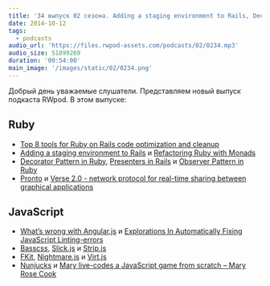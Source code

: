 ```yaml
---
title: '34 выпуск 02 сезона. Adding a staging environment to Rails, Decorator Pattern in Ruby, Pronto, Basscss, FKit, Nunjucks и прочее'
date: 2014-10-12
tags:
  - podcasts
audio_url: 'https://files.rwpod-assets.com/podcasts/02/0234.mp3'
audio_size: 51899269
duration: '00:54:00'
main_image: '/images/static/02/0234.png'
---
```


Добрый день уважаемые слушатели. Представляем новый выпуск подкаста RWpod. В этом выпуске:

## Ruby

- [Top 8 tools for Ruby on Rails code optimization and cleanup](https://www.infinum.co/the-capsized-eight/articles/top-8-tools-for-ruby-on-rails-code-optimization-and-cleanup)
- [Adding a staging environment to Rails](http://emaxime.com/2014/adding-a-staging-environment-to-rails.html) и [Refactoring Ruby with Monads](http://codon.com/refactoring-ruby-with-monads)
- [Decorator Pattern in Ruby](http://nithinbekal.com/posts/ruby-decorators/), [Presenters in Rails](http://nithinbekal.com/posts/rails-presenters/) и [Observer Pattern in Ruby](https://medium.com/@mitchocail/observer-pattern-in-ruby-e80ac3c1dac7)
- [Pronto](https://github.com/mmozuras/pronto) и [Verse 2.0 - network protocol for real-time sharing between graphical applications](http://verse.github.io/)

## JavaScript

- [What’s wrong with Angular.js](https://medium.com/este-js-framework/whats-wrong-with-angular-js-97b0a787f903) и [Explorations In Automatically Fixing JavaScript Linting-errors](http://addyosmani.com/blog/fixmyjs/)
- [Basscss](http://www.basscss.com/), [Slick.js](http://kenwheeler.github.io/slick/) и [Strip.js](http://www.stripjs.com/)
- [FKit](http://nullobject.github.io/fkit/), [Nightmare.js](http://www.nightmarejs.org/) и [Virt.js](http://virtjs.com/)
- [Nunjucks](http://mozilla.github.io/nunjucks/) и [Mary live-codes a JavaScript game from scratch – Mary Rose Cook](http://vimeo.com/105955605)
